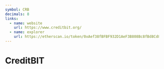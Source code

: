 ```yaml
---
symbol: CRB
decimals: 8
links:
  - name: website
    url: https://www.creditbit.org/
  - name: explorer
    url: https://etherscan.io/token/0xAef38fBFBF932D1AeF3B808Bc8fBd8Cd8E1f8BC5
---
```


# CreditBIT
